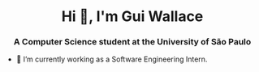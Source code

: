 <h1 align="center">Hi 👋, I'm Gui Wallace</h1>
<h3 align="center">A Computer Science student at the University of São Paulo</h3>

- 🔭 I’m currently working as a Software Engineering Intern.


